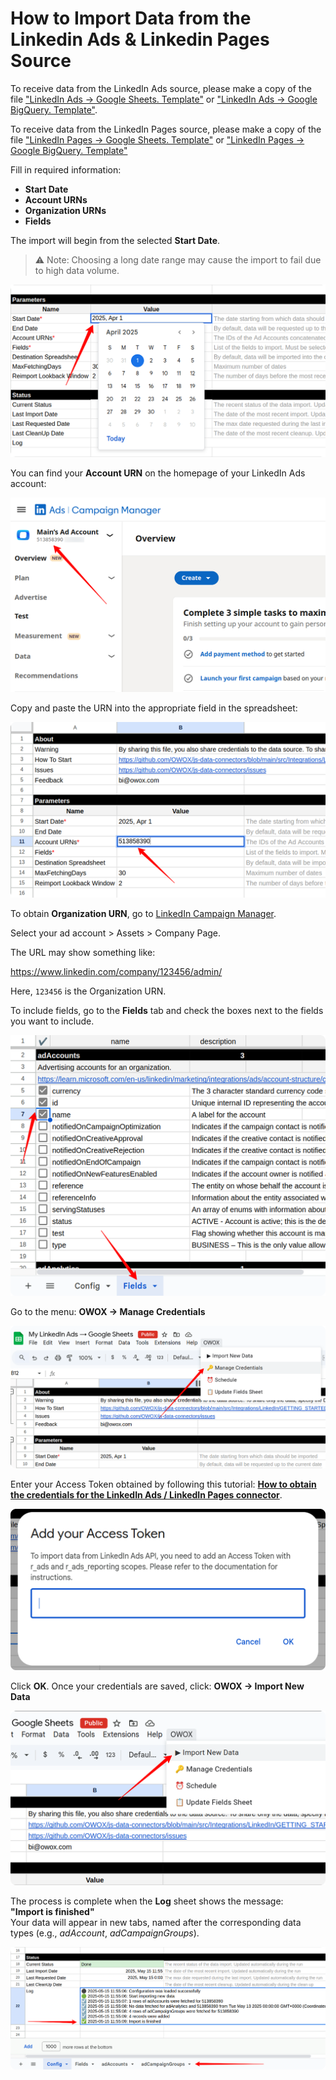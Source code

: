 # How to Import Data from the Linkedin Ads & Linkedin Pages Source

To receive data from the LinkedIn Ads source, please make a copy of the file
["LinkedIn Ads → Google Sheets. Template"](https://docs.google.com/spreadsheets/d/1-eo1z9h5qKGfNDVmSoVYgyEkWfRWRy07NaU5hZnM4Vk/copy) or
["LinkedIn Ads → Google BigQuery. Template"](https://docs.google.com/spreadsheets/d/1hHrS8FejfACt1lbOQCfY72YldjjMRP8Ft1aOxqqXYsA/copy).

To receive data from the LinkedIn Pages source, please make a copy of the file
["LinkedIn Pages → Google Sheets. Template"](https://docs.google.com/spreadsheets/d/1KgLiUiPfswvl-ZGRJnu937mKgRiYPJlbNxpmkzXo4-Q/copy) or
["LinkedIn Pages → Google BigQuery. Template"](https://docs.google.com/spreadsheets/d/1lFqSkdHjO2jTlHoi8QtmJNMCZK1YSaMKaSYmDI7LMKQ/copy)

Fill in required information:

- **Start Date**
- **Account URNs**
- **Organization URNs**
- **Fields**

The import will begin from the selected **Start Date**.  
> ⚠️ Note: Choosing a long date range may cause the import to fail due to high data volume.

![LinkedIn Start Date](res/linkedin_date.png)

You can find your **Account URN** on the homepage of your LinkedIn Ads account:

![LinkedIn Account URN](res/linkedin_account.png)

Copy and paste the URN into the appropriate field in the spreadsheet:

![Account URN](res/linkedin_pasteurn.png)

To obtain **Organization URN**, go to [LinkedIn Campaign Manager](https://www.linkedin.com/campaignmanager).

Select your ad account > Assets > Company Page.

The URL may show something like:

<https://www.linkedin.com/company/123456/admin/>

Here, `123456` is the Organization URN.

To include fields, go to the **Fields** tab and check the boxes next to the fields you want to include.

![LinkedIn Fields](res/linkedin_fields.png)

Go to the menu: **OWOX → Manage Credentials**

![LinkedIn Credentials](res/linkedin_credentials.png)

Enter your Access Token obtained by following this tutorial: [**How to obtain the credentials for the LinkedIn Ads / LinkedIn Pages connector**](CREDENTIALS.md).

![LinkedIn Token](res/linkedin_token.png)

Click **OK**. Once your credentials are saved, click: **OWOX → Import New Data**

![LinkedIn Import Data](res/linkedin_import.png)

The process is complete when the **Log** sheet shows the message:  
**"Import is finished"**  
Your data will appear in new tabs, named after the corresponding data types (e.g., *adAccount*, *adCampaignGroups*).

![LinkedIn Finished](res/linkedin_success.png)
